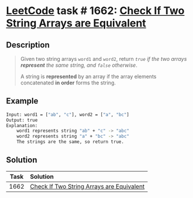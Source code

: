 # [LeetCode][leetcode] task # 1662: [Check If Two String Arrays are Equivalent][task]

Description
-----------

> Given two string arrays `word1` and `word2`,
> return _`true` if the two arrays **represent** the same string, and `false` otherwise_.
> 
> A string is **represented** by an array if the array elements concatenated **in order** forms the string.

Example
-------

```sh
Input: word1 = ["ab", "c"], word2 = ["a", "bc"]
Output: true
Explanation:
    word1 represents string "ab" + "c" -> "abc"
    word2 represents string "a" + "bc" -> "abc"
    The strings are the same, so return true.
```

Solution
--------

| Task | Solution                                              |
|:----:|:------------------------------------------------------|
| 1662 | [Check If Two String Arrays are Equivalent][solution] |


[leetcode]: <http://leetcode.com/>
[task]: <https://leetcode.com/problems/check-if-two-string-arrays-are-equivalent/>
[solution]: <https://github.com/wellaxis/praxis-leetcode/blob/main/src/main/java/com/witalis/praxis/leetcode/task/h17/p1662/option/Practice.java>
